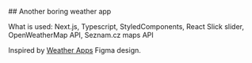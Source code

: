 ## Another boring weather app

What is used: Next.js, Typescript, StyledComponents, React Slick slider, OpenWeatherMap API, Seznam.cz maps API

Inspired by [Weather Apps](https://www.figma.com/community/file/975891254792978312) Figma design.